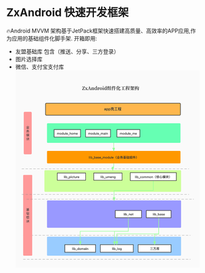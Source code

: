 # ZxAndroid 快速开发框架
🔥Android MVVM 架构基于JetPack框架快速搭建高质量、高效率的APP应用,作为应用的基础组件化脚手架.
开箱即用:
- 友盟基础库 包含（推送、分享、三方登录）
- 图片选择库
- 微信、支付宝支付库
![ZxAndroid](/image/ZxAndroid.jpg)